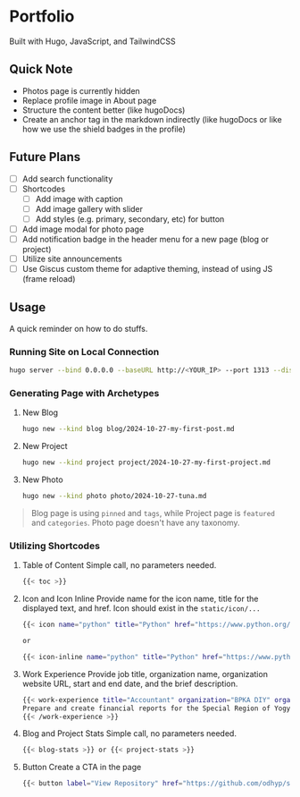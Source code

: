 # Portfolio

Built with Hugo, JavaScript, and TailwindCSS

## Quick Note

- Photos page is currently hidden
- Replace profile image in About page
- Structure the content better (like hugoDocs)
- Create an anchor tag in the markdown indirectly (like hugoDocs or like how we use the shield badges in the profile)

## Future Plans

- [ ] Add search functionality
- [ ] Shortcodes
  - [ ] Add image with caption
  - [ ] Add image gallery with slider
  - [ ] Add styles (e.g. primary, secondary, etc) for button
- [ ] Add image modal for photo page
- [ ] Add notification badge in the header menu for a new page (blog or project)
- [ ] Utilize site announcements
- [ ] Use Giscus custom theme for adaptive theming, instead of using JS (frame reload)

## Usage

A quick reminder on how to do stuffs.

### Running Site on Local Connection

```bash
hugo server --bind 0.0.0.0 --baseURL http://<YOUR_IP> --port 1313 --disableFastRender
```

### Generating Page with Archetypes

1. New Blog

   ```bash
   hugo new --kind blog blog/2024-10-27-my-first-post.md
   ```

2. New Project

   ```bash
   hugo new --kind project project/2024-10-27-my-first-project.md
   ```

3. New Photo

   ```bash
   hugo new --kind photo photo/2024-10-27-tuna.md
   ```

> Blog page is using `pinned` and `tags`, while Project page is `featured` and `categories`.
> Photo page doesn't have any taxonomy.

### Utilizing Shortcodes

1. Table of Content
   Simple call, no parameters needed.

   ```bash
   {{< toc >}}
   ```

2. Icon and Icon Inline
   Provide name for the icon name, title for the displayed text, and href.
   Icon should exist in the `static/icon/...`

   ```bash
   {{< icon name="python" title="Python" href="https://www.python.org/" >}}

   or

   {{< icon-inline name="python" title="Python" href="https://www.python.org/" >}}
   ```

3. Work Experience
   Provide job title, organization name, organization website URL, start and end date, and the brief description.

   ```bash
   {{< work-experience title="Accountant" organization="BPKA DIY" organizationLink="https://bpka.jogjaprov.go.id/" startDate="Oct 2024" endDate="Present" >}}
   Prepare and create financial reports for the Special Region of Yogyakarta, ensuring accuracy and compliance with government standards.
   {{< /work-experience >}}
   ```

4. Blog and Project Stats
   Simple call, no parameters needed.

   ```bash
   {{< blog-stats >}} or {{< project-stats >}}
   ```

5. Button
   Create a CTA in the page

   ```bash
   {{< button label="View Repository" href="https://github.com/odhyp/sipd-ri" icon="github" >}}
   ```
